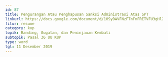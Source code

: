 ```yaml
---
id: 87
title: Pengurangan Atau Penghapusan Sanksi Administrasi Atas SPT
linkurl: https://docs.google.com/document/d/10SyDAVFNzFTnFnFRETVFU3gHl2_RwrvX-JkjqYEsGaY/edit?usp=drivesdk
fitur: resume
category: kup
topik: Banding, Gugatan, dan Peninjauan Kembali
subtopik: Pasal 36 UU KUP
type: word
tgl: 11 Desember 2019
---
```


